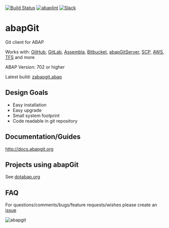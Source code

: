 [![Build Status](https://travis-ci.org/larshp/abapGit.svg?branch=master)](https://travis-ci.org/larshp/abapGit)
[![abaplint](https://abaplint.org/badges/larshp/abapGit)](https://abaplint.org/project/larshp/abapGit)
[![Slack](https://abapgit-slackinviter.herokuapp.com/badge.svg)](https://abapgit-slackinviter.herokuapp.com/)

# abapGit 

Git client for ABAP

Works with: [GitHub](https://github.com/), 
[GitLab](https://gitlab.com/), 
[Assembla](https://www.assembla.com/git/), 
[Bitbucket](https://bitbucket.org/), 
[abapGitServer](https://github.com/larshp/abapGitServer), 
[SCP](http://go.sap.com/denmark/developer/tutorials/hcp-webide-commit-git.html), 
[AWS](https://aws.amazon.com/codecommit/),
[TFS](https://www.visualstudio.com/team-services/git/) and more

ABAP Version: 702 or higher

Latest build: [zabapgit.abap](https://raw.githubusercontent.com/abapGit/build/master/zabapgit.abap)

## Design Goals 
- Easy installation
- Easy upgrade
- Small system footprint
- Code readable in git repository

## Documentation/Guides 
http://docs.abapgit.org

## Projects using abapGit 

See [dotabap.org](http://dotabap.org)

## FAQ
For questions/comments/bugs/feature requests/wishes please create an [issue](https://github.com/larshp/abapGit/issues)

![abapgit](http://docs.abapgit.org/img/abapgit_1_73_0.png)

